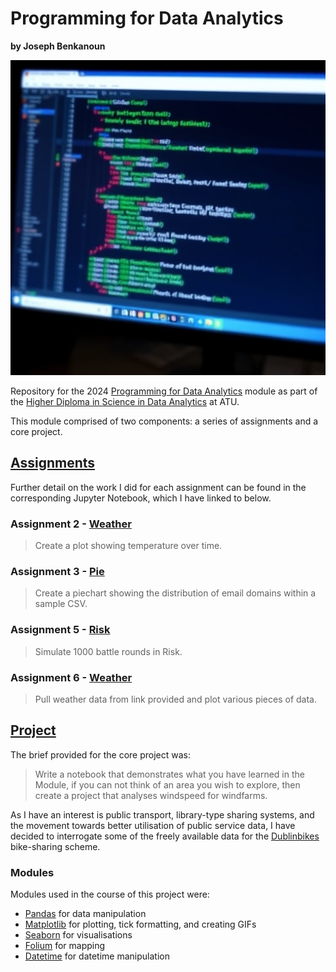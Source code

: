 # Programming for Data Analytics
**by Joseph Benkanoun**

![Programming for Data Analytics](Project/images/programming-data-analytics.jpg)

Repository for the 2024 [Programming for Data Analytics](https://www.atu.ie/courses/higher-diploma-in-science-data-analytics#:~:text=Programming%20for%20Data%20Analytics) module as part of the [Higher Diploma in Science in Data Analytics](https://www.gmit.ie/higher-diploma-in-science-in-computing-in-data-analytics) at ATU. 

This module comprised of two components: a series of assignments and a core project.

## [Assignments](https://github.com/JBnkn/4369-programming-for-data-analytics/tree/main/Assignments)

Further detail on the work I did for each assignment can be found in the corresponding Jupyter Notebook, which I have linked to below.

### Assignment 2 - [Weather](https://github.com/JBnkn/4369-programming-for-data-analytics/blob/main/Assignments/assignment2-weather.ipynb)
> Create a plot showing temperature over time.

### Assignment 3 - [Pie](https://github.com/JBnkn/4369-programming-for-data-analytics/blob/main/Assignments/assignment3-pie.ipynb)
> Create a piechart showing the distribution of email domains within a sample CSV.

### Assignment 5 - [Risk](https://github.com/JBnkn/4369-programming-for-data-analytics/blob/main/Assignments/assignment_5_risk.ipynb)
> Simulate 1000 battle rounds in Risk.

### Assignment 6 - [Weather](https://github.com/JBnkn/4369-programming-for-data-analytics/blob/main/Assignments/assignment_6_Weather.ipynb)
> Pull weather data from link provided and plot various pieces of data.

## [Project](https://github.com/JBnkn/4369-programming-for-data-analytics/blob/main/Project/Dublinbikes%20Project.ipynb)

The brief provided for the core project was:

> Write a notebook that demonstrates what you have learned in the Module, if you can not think of an area you wish to explore, then create a project that analyses windspeed for windfarms.

As I have an interest is public transport, library-type sharing systems, and the movement towards better utilisation of public service data, I have decided to interrogate some of the freely available data for the [Dublinbikes](https://www.dublinbikes.ie/) bike-sharing scheme.

### Modules

Modules used in the course of this project were:

- [Pandas](https://pandas.pydata.org/docs/index.html) for data manipulation
- [Matplotlib](https://matplotlib.org/) for plotting, tick formatting, and creating GIFs
- [Seaborn](https://seaborn.pydata.org/) for visualisations
- [Folium](https://python-visualization.github.io/folium/latest/#) for mapping
- [Datetime](https://docs.python.org/3/library/datetime.html) for datetime manipulation



